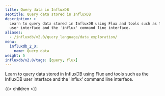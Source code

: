 ```yaml
---
title: Query data in InfluxDB
seotitle: Query data stored in InfluxDB
description: >
  Learn to query data stored in InfluxDB using Flux and tools such as the InfluxDB
  user interface and the 'influx' command line interface.
aliases:
  - /influxdb/v2.0/query_language/data_exploration/
menu:
  influxdb_2_0:
    name: Query data
weight: 5
influxdb/v2.0/tags: [query, flux]
---
```


Learn to query data stored in InfluxDB using Flux and tools such as the InfluxDB
user interface and the 'influx' command line interface.

{{< children >}}
